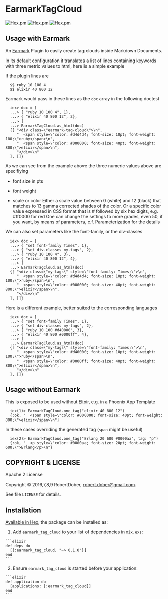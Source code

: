 # EarmarkTagCloud

<!--
DO NOT EDIT THIS FILE
It has been generated from a template by Extractly (https://github.com/RobertDober/extractly.git)
and any changes you make in this file will most likely be lost
-->

[![Hex.pm](https://img.shields.io/hexpm/v/earmark_tag_cloud.svg)](https://hex.pm/packages/earmark_tag_cloud)
[![Hex.pm](https://img.shields.io/hexpm/dw/earmark_tag_cloud.svg)](https://hex.pm/packages/earmark_tag_cloud)
[![Hex.pm](https://img.shields.io/hexpm/dt/earmark_tag_cloud.svg)](https://hex.pm/packages/earmark_tag_cloud)

## Usage with Earmark

  An [Earmark](https://github.com/pragdave/earmark) Plugin to easily create tag clouds inside Markdown Documents.

  In its default configuration it translates a list of lines containing keywords with three metric values to html, here
  is a simple example

  If the plugin lines are

      $$ ruby 10 100 4
      $$ elixir 40 800 12

  Earmark would pass in these lines as the `doc` array in the following doctest

      iex> doc = [
      ...> { "ruby 10 100 4", 1},
      ...> { "elixir 40 800 12", 2},
      ...> ]
      ...> EarmarkTagCloud.as_html(doc)
      {[ "<div class=\"earmark-tag-cloud\">\n",
         "  <span style=\"color: #d4d4d4; font-size: 10pt; font-weight: 100;\">ruby</span>\n",
         "  <span style=\"color: #000000; font-size: 40pt; font-weight: 800;\">elixir</span>\n",
         "</div>\n"
      ], []}


  As we can see from the example above the three numeric values above are specifiying

  * font size in pts

  * font weight

  * scale or color 
    Either a scale value between 0 (white) and 12 (black) that matches to 13 gamma corrected
    shades of the color.
    Or a specific color value expressed in CSS format that is # followed by six hex digits, e.g. #ff0000 for red
    One can change the settings to more grades, even 50, if you want, by means of parameters,
    c.f. Parameterization for the details


  We can also set parameters like the font-family, or the div-classes

      iex> doc = [
      ...> { "set font-family Times", 1},
      ...> { "set div-classes my-tags", 2},
      ...> { "ruby 10 100 4", 3},
      ...> { "elixir 40 800 12", 4},
      ...> ]
      ...> EarmarkTagCloud.as_html(doc)
      {[ "<div class=\"my-tags\" style=\"font-family: Times;\">\n",
         "  <span style=\"color: #d4d4d4; font-size: 10pt; font-weight: 100;\">ruby</span>\n",
         "  <span style=\"color: #000000; font-size: 40pt; font-weight: 800;\">elixir</span>\n",
         "</div>\n"
      ], []}

  Here is a different example, better suited to the corresponding languages

      iex> doc = [
      ...> { "set font-family Times", 1},
      ...> { "set div-classes my-tags", 2},
      ...> { "ruby 10 100 #d40000", 3},
      ...> { "elixir 40 800 #0000ff", 4},
      ...> ]
      ...> EarmarkTagCloud.as_html(doc)
      {[ "<div class=\"my-tags\" style=\"font-family: Times;\">\n",
         "  <span style=\"color: #d40000; font-size: 10pt; font-weight: 100;\">ruby</span>\n",
         "  <span style=\"color: #0000ff; font-size: 40pt; font-weight: 800;\">elixir</span>\n",
         "</div>\n"
      ], []}


## Usage without Earmark

This is exposed to be used without Elixir, e.g. in a Phoenix App Template


      iex(1)> EarmarkTagCloud.one_tag("elixir 40 800 12")
      {:ok, "  <span style=\"color: #000000; font-size: 40pt; font-weight: 800;\">elixir</span>\n"}

In these cases overriding the generated tag (`span` might be useful)

      iex(2)> EarmarkTagCloud.one_tag("Erlang 20 600 #0000aa", tag: "p")
      {:ok, "  <p style=\"color: #0000aa; font-size: 20pt; font-weight: 600;\">Erlang</p>\n"}



## COPYRIGHT & LICENSE

  Apache 2 License

  Copyright © 2016,7,8,9 RobertDober, robert.dober@gmail.com.

  See file `LICENSE` for details.

## Installation

[Available in Hex](https://hex.pm/docs/publish), the package can be installed as:

  1. Add `earmark_tag_cloud` to your list of dependencies in `mix.exs`:

    ```elixir
    def deps do
      [{:earmark_tag_cloud, "~> 0.1.0"}]
    end
    ```

  2. Ensure `earmark_tag_cloud` is started before your application:

    ```elixir
    def application do
      [applications: [:earmark_tag_cloud]]
    end
    ```

